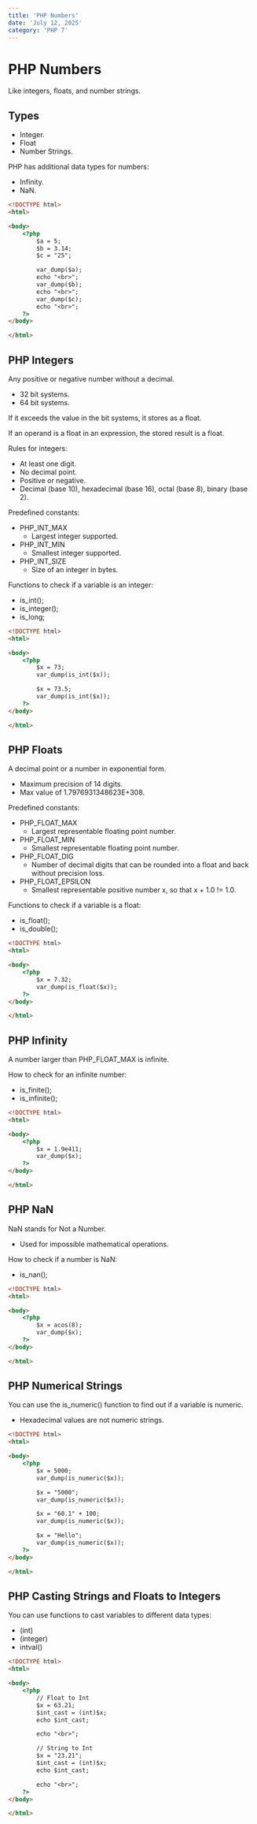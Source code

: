 ```yaml
---
title: 'PHP Numbers'
date: 'July 12, 2025'
category: 'PHP 7'
---
```


# PHP Numbers

Like integers, floats, and number strings.

## Types

- Integer.
- Float
- Number Strings.

PHP has additional data types for numbers:
- Infinity.
- NaN.

```html
<!DOCTYPE html>
<html>

<body>
    <?php
        $a = 5;
        $b = 3.14;
        $c = "25";

        var_dump($a);
        echo "<br>";
        var_dump($b);
        echo "<br>";
        var_dump($c);
        echo "<br>";
    ?>
</body>

</html>
```

## PHP Integers

Any positive or negative number without a decimal.
- 32 bit systems.
- 64 bit systems.

If it exceeds the value in the bit systems, it stores as a float.

If an operand is a float in an expression, the stored result is a float.

Rules for integers:
- At least one digit.
- No decimal point.
- Positive or negative.
- Decimal (base 10), hexadecimal (base 16), octal (base 8), binary (base 2).

Predefined constants:
- PHP_INT_MAX
  - Largest integer supported.
- PHP_INT_MIN
  - Smallest integer supported.
- PHP_INT_SIZE
  - Size of an integer in bytes.

Functions to check if a variable is an integer:
- is_int();
- is_integer();
- is_long;

```html
<!DOCTYPE html>
<html>

<body>
    <?php
        $x = 73;
        var_dump(is_int($x));

        $x = 73.5;
        var_dump(is_int($x));
    ?>
</body>

</html>
```

## PHP Floats

A decimal point or a number in exponential form.
- Maximum precision of 14 digits.
- Max value of 1.7976931348623E+308.

Predefined constants:
- PHP_FLOAT_MAX
  - Largest representable floating point number.
- PHP_FLOAT_MIN
  - Smallest representable floating point number.
- PHP_FLOAT_DIG
  - Number of decimal digits that can be rounded into a float and back without precision loss.
- PHP_FLOAT_EPSILON
  - Smallest representable positive number x, so that x + 1.0 != 1.0.

Functions to check if a variable is a float:
- is_float();
- is_double();

```html
<!DOCTYPE html>
<html>

<body>
    <?php
        $x = 7.32;
        var_dump(is_float($x));
    ?>
</body>

</html>
```

## PHP Infinity

A number larger than PHP_FLOAT_MAX is infinite.

How to check for an infinite number:
- is_finite();
- is_infinite();

```html
<!DOCTYPE html>
<html>

<body>
    <?php
        $x = 1.9e411;
        var_dump($x);
    ?>
</body>

</html>
```

## PHP NaN

NaN stands for Not a Number.
- Used for impossible mathematical operations.

How to check if a number is NaN:
- is_nan();

```html
<!DOCTYPE html>
<html>

<body>
    <?php
        $x = acos(8);
        var_dump($x);
    ?>
</body>

</html>
```

## PHP Numerical Strings

You can use the is_numeric() function to find out if a variable is numeric.
- Hexadecimal values are not numeric strings.

```html
<!DOCTYPE html>
<html>

<body>
    <?php
        $x = 5000;
        var_dump(is_numeric($x));

        $x = "5000";
        var_dump(is_numeric($x));

        $x = "60.1" + 100;
        var_dump(is_numeric($x));

        $x = "Hello";
        var_dump(is_numeric($x));
    ?>
</body>

</html>
```

## PHP Casting Strings and Floats to Integers

You can use functions to cast variables to different data types:
- (int)
- (integer)
- intval()

```html
<!DOCTYPE html>
<html>

<body>
    <?php
        // Float to Int
        $x = 63.21;
        $int_cast = (int)$x;
        echo $int_cast;

        echo "<br>";

        // String to Int
        $x = "23.21";
        $int_cast = (int)$x;
        echo $int_cast;

        echo "<br>";
    ?>
</body>

</html>
```